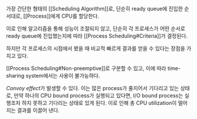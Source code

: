 가장 간단한 형태의 [[Scheduling Algorithm]]로, 단순히 ready queue에 진입한 순서대로, [[Process]]에게 CPU를 할당한다.

이로 인해 알고리즘을 통해 성능이 조절되지 않고, 단순히 각 프로세스가 어떤 순서로 ready queue에 진입했는지에 따라 [[Process Scheduling#Criteria]]가 결정된다.

하지만 각 프로세스의 시점에서 봤을 때 비교적 빠르게 결과를 얻을 수 있다는 장점을 가지고 있다. 

[[Process Scheduling#Non-preemptive]]로 구분할 수 있고, 이에 따라 time-sharing system에서는 사용이 불가능하다.

*Convoy effect*가 발생할 수 있다. 이는 많은 process가 줄지어서 기다리고 있는 상태로, 만약 하나의 CPU bound process가 실행되고 있다면, I/O bound process는 실행조차 하지 못하고 기다리는 상태로 있게 된다. 이로 인해 총 CPU utilization이 떨어지는 결과를 이끌어 낸다. 